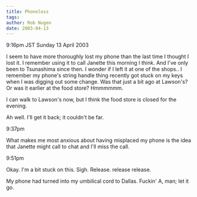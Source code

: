 ```yaml
---
title: Phoneless
tags: 
author: Rob Nugen
date: 2003-04-13
---
```


<p class=date>9:16pm JST Sunday 13 April 2003</p>

<p>I seem to have more thoroughly lost my phone than the last time I
thought I lost it.  I remember using it to call Janette this morning I
think.  And I've only been to Tsunashima since then.  I wonder if I
left it at one of the shops..  I remember my phone's string handle
thing recently got stuck on my keys when I was digging out some
change.  Was that just a bit ago at Lawson's?  Or was it earlier at
the food store?  Hmmmmmm.</p>

<p>I can walk to Lawson's now, but I think the food store is closed
for the evening.</p>

<p>Ah well.  I'll get it back; it couldn't be far.</p>

<p class=date>9:37pm</p>

<p>What makes me most anxious about having misplaced my phone is the
idea that Janette might call to chat and I'll miss the call.</p>

<p class=date>9:51pm</p>

<p>Okay.  I'm a bit stuck on this.  Sigh.  Release.  release
release.</p>

<p>My phone had turned into my umbilical cord to Dallas.  Fuckin' A,
man; let it go.</p>
